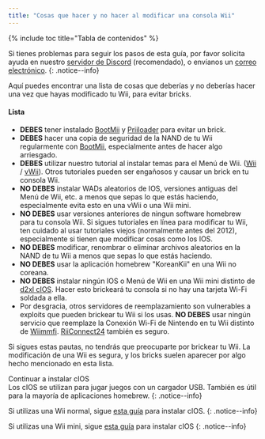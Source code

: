 ```yaml
---
title: "Cosas que hacer y no hacer al modificar una consola Wii"
---
```


{% include toc title="Tabla de contenidos" %}

Si tienes problemas para seguir los pasos de esta guía, por favor solicita ayuda en nuestro [servidor de Discord](https://discord.gg/rc24) (recomendado), o envíanos un [correo electrónico](mailto:support@riiconnect24.net).
{: .notice--info}

Aquí puedes encontrar una lista de cosas que deberías y no deberías hacer una vez que hayas modificado tu Wii, para evitar bricks.

#### Lista

- **DEBES** tener instalado [BootMii](bootmii) y [Priiloader](priiloader) para evitar un brick.
- **DEBES** hacer una copia de seguridad de la NAND de tu Wii regularmente con [BootMii](bootmii), especialmente antes de hacer algo arriesgado.
- **DEBES** utilizar nuestro tutorial al instalar temas para el Menú de Wii. ([Wii](themes) / [vWii](themes-vwii)). Otros tutoriales pueden ser engañosos y causar un brick en tu consola Wii.
- **NO DEBES** instalar WADs aleatorios de IOS, versiones antiguas del Menú de Wii, etc. a menos que sepas lo que estás haciendo, especialmente evita esto en una vWii o una Wii mini.
- **NO DEBES** usar versiones anteriores de ningun software homebrew para tu consola Wii. Si sigues tutoriales en línea para modificar tu Wii, ten cuidado al usar tutoriales viejos (normalmente antes del 2012), especialmente si tienen que modificar cosas como los IOS.
- **NO DEBES** modificar, renombrar o eliminar archivos aleatorios en la NAND de tu Wii a menos que sepas lo que estás haciendo.
- **NO DEBES** usar la aplicación homebrew "KoreanKii" en una Wii no coreana.
- **NO DEBES** instalar ningún IOS o Menú de Wii en una Wii mini distinto de [d2xl cIOS](cios-mini). Hacer esto brickeará tu consola si no hay una tarjeta Wi-Fi soldada a ella.
- Por desgracia, otros servidores de reemplazamiento son vulnerables a exploits que pueden brickear tu Wii si los usas. **NO DEBES** usar ningún servicio que reemplaze la Conexión Wi-Fi de Nintendo en tu Wii distinto de [Wiimmfi](wiimmfi). [RiiConnect24](riiconnect24) también es seguro.

Si sigues estas pautas, no tendrás que preocuparte por brickear tu Wii. La modificación de una Wii es segura, y los bricks suelen aparecer por algo hecho mencionado en esta lista.

Continuar a instalar cIOS<br> Los cIOS se utilizan para jugar juegos con un cargador USB. También es útil para la mayoría de aplicaciones homebrew.
{: .notice--info}

Si utilizas una Wii normal, sigue [esta guía](cios) para instalar cIOS.
{: .notice--info}

Si utilizas una Wii mini, sigue [esta guía](cios-mini) para instalar cIOS
{: .notice--info}
